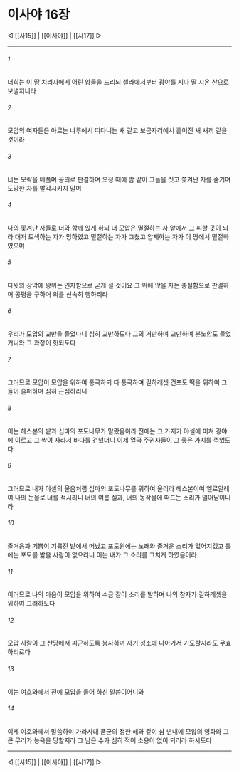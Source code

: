 ﻿# 이사야 16장

◁ [[사15]] | [[이사야]] | [[사17]] ▷
***

###### 1
너희는 이 땅 치리자에게 어린 양들을 드리되 셀라에서부터 광야를 지나 딸 시온 산으로 보낼지니라

###### 2
모압의 여자들은 아르논 나루에서 떠다니는 새 같고 보금자리에서 흩어진 새 새끼 같을 것이라

###### 3
너는 모략을 베풀며 공의로 판결하며 오정 때에 밤 같이 그늘을 짓고 쫓겨난 자를 숨기며 도망한 자를 발각시키지 말며

###### 4
나의 쫓겨난 자들로 너와 함께 있게 하되 너 모압은 멸절하는 자 앞에서 그 피할 곳이 되라 대저 토색하는 자가 망하였고 멸절하는 자가 그쳤고 압제하는 자가 이 땅에서 멸절하였으며

###### 5
다윗의 장막에 왕위는 인자함으로 굳게 설 것이요 그 위에 앉을 자는 충실함으로 판결하며 공평을 구하며 의를 신속히 행하리라

###### 6
우리가 모압의 교만을 들었나니 심히 교만하도다 그의 거만하며 교만하며 분노함도 들었거니와 그 과장이 헛되도다

###### 7
그러므로 모압이 모압을 위하여 통곡하되 다 통곡하며 길하레셋 건포도 떡을 위하여 그들이 슬퍼하며 심히 근심하리니

###### 8
이는 헤스본의 밭과 십마의 포도나무가 말랐음이라 전에는 그 가지가 야셀에 미쳐 광야에 이르고 그 싹이 자라서 바다를 건넜더니 이제 열국 주권자들이 그 좋은 가지를 꺾었도다

###### 9
그러므로 내가 야셀의 울음처럼 십마의 포도나무를 위하여 울리라 헤스본이여 엘르알레여 나의 눈물로 너를 적시리니 너의 여름 실과, 너의 농작물에 떠드는 소리가 일어남이니라

###### 10
즐거움과 기쁨이 기름진 밭에서 떠났고 포도원에는 노래와 즐거운 소리가 없어지겠고 틀에는 포도를 밟을 사람이 없으리니 이는 내가 그 소리를 그치게 하였음이라

###### 11
이러므로 나의 마음이 모압을 위하여 수금 같이 소리를 발하며 나의 창자가 길하레셋을 위하여 그러하도다

###### 12
모압 사람이 그 산당에서 피곤하도록 봉사하며 자기 성소에 나아가서 기도할지라도 무효하리로다

###### 13
이는 여호와께서 전에 모압을 들어 하신 말씀이어니와

###### 14
이제 여호와께서 말씀하여 가라사대 품군의 정한 해와 같이 삼 년내에 모압의 영화와 그 큰 무리가 능욕을 당할지라 그 남은 수가 심히 적어 소용이 없이 되리라 하시도다

***
◁ [[사15]] | [[이사야]] | [[사17]] ▷